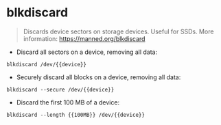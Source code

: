 # blkdiscard

> Discards device sectors on storage devices. Useful for SSDs.
> More information: <https://manned.org/blkdiscard>

- Discard all sectors on a device, removing all data:

`blkdiscard /dev/{{device}}`

- Securely discard all blocks on a device, removing all data:

`blkdiscard --secure /dev/{{device}}`

- Discard the first 100 MB of a device:

`blkdiscard --length {{100MB}} /dev/{{device}}`
